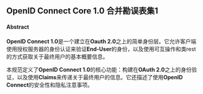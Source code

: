 ## OpenID Connect Core 1.0 合并勘误表集1

#### Abstract

**OpenID Connect 1.0**是一个建立在**Oauth 2.0**之上的简单身份层。它允许客户端使用授权服务器的身份认证来验证**End-User**的身份，以及使用可互操作和类rest的方式获取关于最终用户的基本概要信息。

本规范定义了**OpenID Connect 1.0**的核心功能：构建在**OAuth 2.0**之上的身份验证，以及使用**Claims**来传递关于最终用户的信息。它还描述了使用**OpenID Connect**的安全性和隐私注意事项。